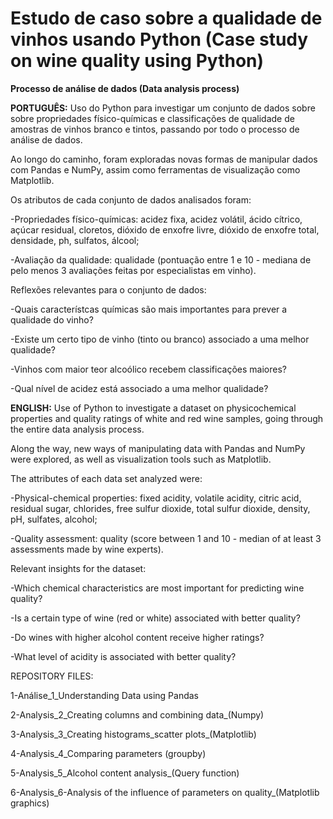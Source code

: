# Estudo de caso sobre a qualidade de vinhos usando Python (Case study on wine quality using Python)

<b> Processo de análise de dados (Data analysis process) </b> 

<b>PORTUGUÊS:</b>  Uso do Python para investigar um conjunto de dados sobre sobre propriedades físico-químicas e classificações de qualidade de amostras de vinhos branco e tintos, passando por todo o processo de análise de dados.

Ao longo do caminho, foram exploradas novas formas de manipular dados com Pandas e NumPy, assim como ferramentas de visualização como Matplotlib.

Os atributos de cada conjunto de dados analisados foram:

-Propriedades físico-químicas: acidez fixa, acidez volátil, ácido cítrico, açúcar residual, cloretos, dióxido de enxofre livre, dióxido de enxofre total, densidade, ph, sulfatos, álcool;

-Avaliação da qualidade: qualidade (pontuação entre 1 e 10 - mediana de pelo menos 3 avaliações feitas por especialistas em vinho).

Reflexões relevantes para o conjunto de dados:

-Quais característcas químicas são mais importantes para prever a qualidade do vinho?

-Existe um certo tipo de vinho (tinto ou branco) associado a uma melhor qualidade?

-Vinhos com maior teor alcoólico recebem classificações maiores?

-Qual nível de acidez está associado a uma melhor qualidade?





<b>ENGLISH:</b>  Use of Python to investigate a dataset on physicochemical properties and quality ratings of white and red wine samples, going through the entire data analysis process.

Along the way, new ways of manipulating data with Pandas and NumPy were explored, as well as visualization tools such as Matplotlib.

The attributes of each data set analyzed were:

-Physical-chemical properties: fixed acidity, volatile acidity, citric acid, residual sugar, chlorides, free sulfur dioxide, total sulfur dioxide, density, pH, sulfates, alcohol;

-Quality assessment: quality (score between 1 and 10 - median of at least 3 assessments made by wine experts).

Relevant insights for the dataset:

-Which chemical characteristics are most important for predicting wine quality?

-Is a certain type of wine (red or white) associated with better quality?

-Do wines with higher alcohol content receive higher ratings?

-What level of acidity is associated with better quality?


REPOSITORY FILES:

1-Análise_1_Understanding Data using Pandas

2-Analysis_2_Creating columns and combining data_(Numpy)

3-Analysis_3_Creating histograms_scatter plots_(Matplotlib)

4-Analysis_4_Comparing parameters (groupby)

5-Analysis_5_Alcohol content analysis_(Query function)

6-Analysis_6-Analysis of the influence of parameters on quality_(Matplotlib graphics)
